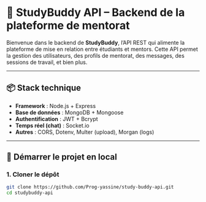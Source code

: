 # 🧠 StudyBuddy API – Backend de la plateforme de mentorat

Bienvenue dans le backend de **StudyBuddy**, l’API REST qui alimente la plateforme de mise en relation entre étudiants et mentors. Cette API permet la gestion des utilisateurs, des profils de mentorat, des messages, des sessions de travail, et bien plus.

---

## 📦 Stack technique

- **Framework** : Node.js + Express
- **Base de données** : MongoDB + Mongoose
- **Authentification** : JWT + Bcrypt
- **Temps réel (chat)** : Socket.io
- **Autres** : CORS, Dotenv, Multer (upload), Morgan (logs)

---

## 🚀 Démarrer le projet en local

### 1. Cloner le dépôt

```bash
git clone https://github.com/Prog-yassine/study-buddy-api.git
cd studybuddy-api
